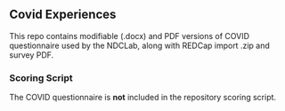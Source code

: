 ## Covid Experiences

This repo contains modifiable (.docx) and PDF versions of COVID questionnaire used by the NDCLab, along with REDCap import .zip and survey PDF.


### Scoring Script
The COVID questionnaire is **not** included in the repository scoring script.